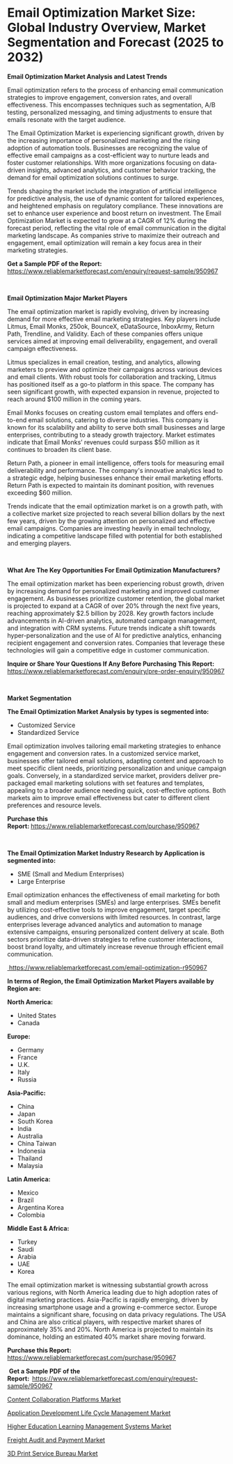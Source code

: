 <p><h1>Email Optimization Market Size: Global Industry Overview, Market Segmentation and Forecast (2025 to 2032)</h1></p><p><strong>Email Optimization Market Analysis and Latest Trends</strong></p>
<p><p>Email optimization refers to the process of enhancing email communication strategies to improve engagement, conversion rates, and overall effectiveness. This encompasses techniques such as segmentation, A/B testing, personalized messaging, and timing adjustments to ensure that emails resonate with the target audience. </p><p>The Email Optimization Market is experiencing significant growth, driven by the increasing importance of personalized marketing and the rising adoption of automation tools. Businesses are recognizing the value of effective email campaigns as a cost-efficient way to nurture leads and foster customer relationships. With more organizations focusing on data-driven insights, advanced analytics, and customer behavior tracking, the demand for email optimization solutions continues to surge.</p><p>Trends shaping the market include the integration of artificial intelligence for predictive analysis, the use of dynamic content for tailored experiences, and heightened emphasis on regulatory compliance. These innovations are set to enhance user experience and boost return on investment. The Email Optimization Market is expected to grow at a CAGR of 12% during the forecast period, reflecting the vital role of email communication in the digital marketing landscape. As companies strive to maximize their outreach and engagement, email optimization will remain a key focus area in their marketing strategies.</p></p>
<p><strong>Get a Sample PDF of the Report:&nbsp;</strong> <a href="https://www.reliablemarketforecast.com/enquiry/request-sample/950967?utm_campaign=1170&utm_medium=2&utm_source=Github&utm_content=ia&utm_term=06032025&utm_id=email-optimization">https://www.reliablemarketforecast.com/enquiry/request-sample/950967</a></p>
<p>&nbsp;</p>
<p><strong>Email Optimization Major Market Players</strong></p>
<p><p>The email optimization market is rapidly evolving, driven by increasing demand for more effective email marketing strategies. Key players include Litmus, Email Monks, 250ok, BounceX, eDataSource, InboxArmy, Return Path, Trendline, and Validity. Each of these companies offers unique services aimed at improving email deliverability, engagement, and overall campaign effectiveness.</p><p>Litmus specializes in email creation, testing, and analytics, allowing marketers to preview and optimize their campaigns across various devices and email clients. With robust tools for collaboration and tracking, Litmus has positioned itself as a go-to platform in this space. The company has seen significant growth, with expected expansion in revenue, projected to reach around $100 million in the coming years.</p><p>Email Monks focuses on creating custom email templates and offers end-to-end email solutions, catering to diverse industries. This company is known for its scalability and ability to serve both small businesses and large enterprises, contributing to a steady growth trajectory. Market estimates indicate that Email Monks’ revenues could surpass $50 million as it continues to broaden its client base.</p><p>Return Path, a pioneer in email intelligence, offers tools for measuring email deliverability and performance. The company's innovative analytics lead to a strategic edge, helping businesses enhance their email marketing efforts. Return Path is expected to maintain its dominant position, with revenues exceeding $60 million.</p><p>Trends indicate that the email optimization market is on a growth path, with a collective market size projected to reach several billion dollars by the next few years, driven by the growing attention on personalized and effective email campaigns. Companies are investing heavily in email technology, indicating a competitive landscape filled with potential for both established and emerging players.</p></p>
<p>&nbsp;</p>
<p><strong>What Are The Key Opportunities For Email Optimization Manufacturers?</strong></p>
<p><p>The email optimization market has been experiencing robust growth, driven by increasing demand for personalized marketing and improved customer engagement. As businesses prioritize customer retention, the global market is projected to expand at a CAGR of over 20% through the next five years, reaching approximately $2.5 billion by 2028. Key growth factors include advancements in AI-driven analytics, automated campaign management, and integration with CRM systems. Future trends indicate a shift towards hyper-personalization and the use of AI for predictive analytics, enhancing recipient engagement and conversion rates. Companies that leverage these technologies will gain a competitive edge in customer communication.</p></p>
<p><strong>Inquire or Share Your Questions If Any Before Purchasing This Report:</strong> <a href="https://www.reliablemarketforecast.com/enquiry/pre-order-enquiry/950967?utm_campaign=1170&utm_medium=2&utm_source=Github&utm_content=ia&utm_term=06032025&utm_id=email-optimization">https://www.reliablemarketforecast.com/enquiry/pre-order-enquiry/950967</a></p>
<p>&nbsp;</p>
<p><strong>Market Segmentation</strong></p>
<p><strong>The Email Optimization Market Analysis by types is segmented into:</strong></p>
<p><ul><li>Customized Service</li><li>Standardized Service</li></ul></p>
<p><p>Email optimization involves tailoring email marketing strategies to enhance engagement and conversion rates. In a customized service market, businesses offer tailored email solutions, adapting content and approach to meet specific client needs, prioritizing personalization and unique campaign goals. Conversely, in a standardized service market, providers deliver pre-packaged email marketing solutions with set features and templates, appealing to a broader audience needing quick, cost-effective options. Both markets aim to improve email effectiveness but cater to different client preferences and resource levels.</p></p>
<p><strong>Purchase this Report:&nbsp;</strong><a href="https://www.reliablemarketforecast.com/purchase/950967?utm_campaign=1170&utm_medium=2&utm_source=Github&utm_content=ia&utm_term=06032025&utm_id=email-optimization">https://www.reliablemarketforecast.com/purchase/950967</a></p>
<p>&nbsp;</p>
<p><strong>The Email Optimization Market Industry Research by Application is segmented into:</strong></p>
<p><ul><li>SME (Small and Medium Enterprises)</li><li>Large Enterprise</li></ul></p>
<p><p>Email optimization enhances the effectiveness of email marketing for both small and medium enterprises (SMEs) and large enterprises. SMEs benefit by utilizing cost-effective tools to improve engagement, target specific audiences, and drive conversions with limited resources. In contrast, large enterprises leverage advanced analytics and automation to manage extensive campaigns, ensuring personalized content delivery at scale. Both sectors prioritize data-driven strategies to refine customer interactions, boost brand loyalty, and ultimately increase revenue through efficient email communication.</p></p>
<p><a href="https://www.reliablemarketforecast.com/email-optimization-r950967?utm_campaign=1170&utm_medium=2&utm_source=Github&utm_content=ia&utm_term=06032025&utm_id=email-optimization">&nbsp;https://www.reliablemarketforecast.com/email-optimization-r950967</a></p>
<p><strong>In terms of Region, the Email Optimization Market Players available by Region are:</strong></p>
<p>
    <p> <strong> North America: </strong>
        <ul>
            <li>United States</li>
            <li>Canada</li>
        </ul>
        </p> 
    <p> <strong> Europe: </strong>
        <ul>
            <li>Germany</li>
            <li>France</li>
            <li>U.K.</li>
            <li>Italy</li>
            <li>Russia</li>
        </ul>
        </p> 
    <p> <strong> Asia-Pacific: </strong>
        <ul>
            <li>China</li>
            <li>Japan</li>
            <li>South Korea</li>
            <li>India</li>
            <li>Australia</li>
            <li>China Taiwan</li>
            <li>Indonesia</li>
            <li>Thailand</li>
            <li>Malaysia</li>
        </ul>
        </p> 
    <p> <strong> Latin America: </strong>
        <ul>
            <li>Mexico</li>
            <li>Brazil</li>
            <li>Argentina Korea</li>
            <li>Colombia</li>
        </ul>
        </p> 
    <p> <strong> Middle East & Africa: </strong>
        <ul>
            <li>Turkey</li>
            <li>Saudi</li>
            <li>Arabia</li>
            <li>UAE</li>
            <li>Korea</li>
        </ul>
    </p>
    </p>
<p><p>The email optimization market is witnessing substantial growth across various regions, with North America leading due to high adoption rates of digital marketing practices. Asia-Pacific is rapidly emerging, driven by increasing smartphone usage and a growing e-commerce sector. Europe maintains a significant share, focusing on data privacy regulations. The USA and China are also critical players, with respective market shares of approximately 35% and 20%. North America is projected to maintain its dominance, holding an estimated 40% market share moving forward.</p></p>
<p><strong>Purchase this Report: </strong><a href="https://www.reliablemarketforecast.com/purchase/950967?utm_campaign=1170&utm_medium=2&utm_source=Github&utm_content=ia&utm_term=06032025&utm_id=email-optimization">https://www.reliablemarketforecast.com/purchase/950967</a></p>
<p>&nbsp;<strong>Get a Sample PDF of the Report:&nbsp;&nbsp;</strong><a href="https://www.reliablemarketforecast.com/enquiry/request-sample/950967?utm_campaign=1170&utm_medium=2&utm_source=Github&utm_content=ia&utm_term=06032025&utm_id=email-optimization">https://www.reliablemarketforecast.com/enquiry/request-sample/950967</a></p>
<p><strong></strong></p>
<p><p><a href="https://github.com/drevertevell/Market-Research-Report-List-1/blob/main/content-collaboration-platforms-market.md?utm_campaign=1170&utm_medium=2&utm_source=Github&utm_content=ia&utm_term=06032025&utm_id=email-optimization">Content Collaboration Platforms Market</a></p><p><a href="https://github.com/elhibacajka/Market-Research-Report-List-1/blob/main/application-development-life-cycle-management-market.md?utm_campaign=1170&utm_medium=2&utm_source=Github&utm_content=ia&utm_term=06032025&utm_id=email-optimization">Application Development Life Cycle Management Market</a></p><p><a href="https://github.com/kabotcaddoub/Market-Research-Report-List-1/blob/main/higher-education-learning-management-systems-market.md?utm_campaign=1170&utm_medium=2&utm_source=Github&utm_content=ia&utm_term=06032025&utm_id=email-optimization">Higher Education Learning Management Systems Market</a></p><p><a href="https://github.com/forttgoddym7/Market-Research-Report-List-1/blob/main/freight-audit-and-payment-market.md?utm_campaign=1170&utm_medium=2&utm_source=Github&utm_content=ia&utm_term=06032025&utm_id=email-optimization">Freight Audit and Payment Market</a></p><p><a href="https://github.com/duskodazzi34/Market-Research-Report-List-1/blob/main/3d-print-service-bureau-market.md?utm_campaign=1170&utm_medium=2&utm_source=Github&utm_content=ia&utm_term=06032025&utm_id=email-optimization">3D Print Service Bureau Market</a></p></p>